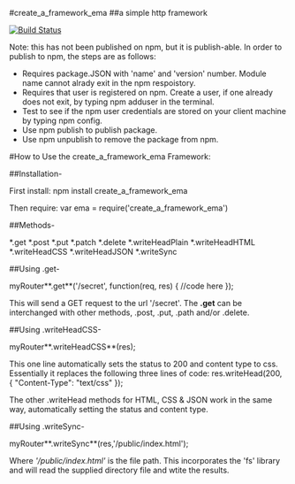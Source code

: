 #create_a_framework_ema
##a simple http framework

[![Build Status](https://travis-ci.org/emlandi/create_a_framework.svg?branch=master)](https://travis-ci.org/emlandi/create_a_framework)

Note: this has not been published on npm, but it is publish-able. In order to publish to npm, the steps are as follows:

- Requires package.JSON with 'name' and 'version' number. Module name cannot alrady exit in the npm respoistory.
- Requires that user is registered on npm. Create a user, if one already does not exit, by typing npm adduser in the terminal.
- Test to see if the npm user credentials are stored on your client machine by typing npm config.
- Use npm publish to publish package.
- Use npm unpublish to remove the package from npm.


#How to Use the create_a_framework_ema Framework:

##Installation-

First install: npm install create_a_framework_ema

Then require: var ema = require('create_a_framework_ema')

##Methods-

*.get
*.post
*.put
*.patch
*.delete
*.writeHeadPlain
*.writeHeadHTML
*.writeHeadCSS
*.writeHeadJSON
*.writeSync

##Using .get-

  myRouter**.get**('/secret', function(req, res) {
    //code here
  });

This will send a GET request to the url '/secret'. The **.get** can be interchanged with other methods, .post, .put, .path and/or .delete.

##Using .writeHeadCSS-

  myRouter**.writeHeadCSS**(res);

This one line automatically sets the status to 200 and content type to css. Essentially it replaces the following three lines of code:
  res.writeHead(200, {
    "Content-Type": "text/css"
  });

  The other .writeHead methods for HTML, CSS & JSON work in the same way, automatically setting the status and content type.

##Using .writeSync-

  myRouter**.writeSync**(res,'/public/index.html');

Where *'/public/index.html'* is the file path. This incorporates the 'fs' library and will read the supplied directory file and wtite the results.







